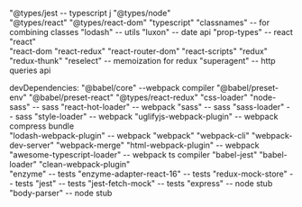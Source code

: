"@types/jest                    -- typescript j
"@types/node"          
"@types/react"
"@types/react-dom"
"typescript"
"classnames"                    -- for combining classes
"lodash"                        -- utils
"luxon"                         -- date api
"prop-types"                    -- react
"react"                 
"react-dom
"react-redux"
"react-router-dom"
"react-scripts"
"redux"
"redux-thunk"
"reselect"                      -- memoization for redux
"superagent"                    -- http queries api

devDependencies:
"@babel/core"               --webpack compiler
"@babel/preset-env"
"@babel/preset-react"
"@types/react-redux"
"css-loader"
"node-sass"                 -- sass
"react-hot-loader"          -- webpack
"sass"                      -- sass
"sass-loader"               -- sass
"style-loader"              -- webpack
"uglifyjs-webpack-plugin"   -- webpack compress bundle   
"lodash-webpack-plugin"     -- webpack
"webpack"
"webpack-cli"
"webpack-dev-server"
"webpack-merge"
"html-webpack-plugin"       -- webpack    
"awesome-typescript-loader" -- webpack ts compiler
"babel-jest"
"babel-loader"
"clean-webpack-plugin"      
"enzyme"                    -- tests
"enzyme-adapter-react-16"   -- tests
"redux-mock-store"          -- tests
"jest"                      -- tests
"jest-fetch-mock"           -- tests
"express"                   -- node stub
"body-parser"               -- node stub
